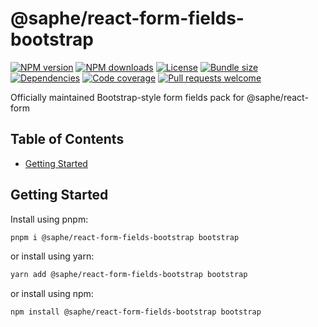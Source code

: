 # @saphe/react-form-fields-bootstrap

[![NPM version](https://img.shields.io/npm/v/@saphe/react-form-fields-bootstrap?style=flat-square)](https://npmjs.com/@saphe/react-form-fields-bootstrap)
[![NPM downloads](https://img.shields.io/npm/dt/@saphe/react-form-fields-bootstrap?style=flat-square)](https://npmjs.com/@saphe/react-form-fields-bootstrap)
[![License](https://img.shields.io/npm/l/@saphe/react-form-fields-bootstrap?style=flat-square)](https://github.com/saphewilliam/saphe-packages/blob/main/LICENSE)
[![Bundle size](https://img.shields.io/bundlephobia/minzip/@saphe/react-form-fields-bootstrap?style=flat-square)](https://bundlephobia.com/package/@saphe/react-form-fields-bootstrap)
[![Dependencies](https://img.shields.io/librariesio/release/npm/@saphe/react-form-fields-bootstrap?style=flat-square)](https://libraries.io/npm/%40saphe%2Freact-form-fields-bootstrap/)
[![Code coverage](https://img.shields.io/codecov/c/github/saphewilliam/saphe-packages?style=flat-square&flag=react-form-fields-bootstrap&logo=codecov&token=62N8FTE2CV)](https://codecov.io/gh/saphewilliam/saphe-packages)
[![Pull requests welcome](https://img.shields.io/badge/PRs-welcome-brightgreen.svg?style=flat-square)](https://github.com/saphewilliam/saphe-packages/blob/main/CONTRIBUTING.md)

Officially maintained Bootstrap-style form fields pack for @saphe/react-form

## Table of Contents

- [Getting Started](#getting-started)


## Getting Started

Install using pnpm:

```sh
pnpm i @saphe/react-form-fields-bootstrap bootstrap
```

or install using yarn:

```sh
yarn add @saphe/react-form-fields-bootstrap bootstrap
```

or install using npm:

```sh
npm install @saphe/react-form-fields-bootstrap bootstrap
```

<!-- END AUTO-GENERATED: Add custom documentation after this comment -->